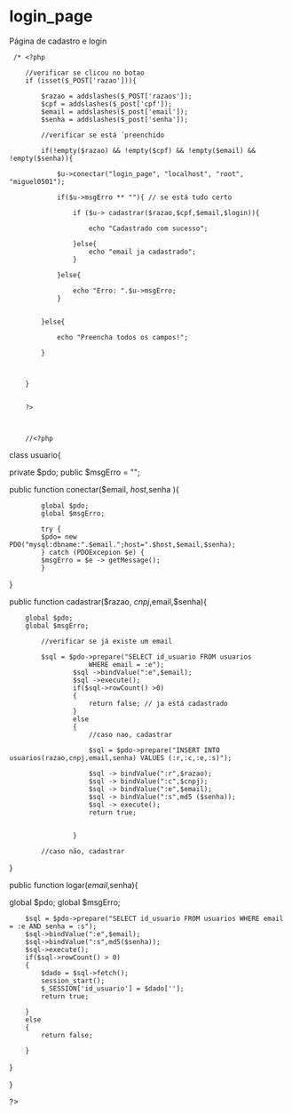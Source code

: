 # login_page
 Página de cadastro e login



     /* <?php

        //verificar se clicou no botao
        if (isset($_POST['razao'])){

            $razao = addslashes($_POST['razaos']);
            $cpf = addslashes($_post['cpf']);
            $email = addslashes($_post['email']);
            $senha = addslashes($_post['senha']);

            //verificar se está ´preenchido

            if(!empty($razao) && !empty($cpf) && !empty($email) && !empty($senha)){

                $u->conectar("login_page", "localhost", "root", "miguel0501");
                
                if($u->msgErro ** ""){ // se está tudo certo
                    
                    if ($u-> cadastrar($razao,$cpf,$email,$login)){

                        echo "Cadastrado com sucesso";

                    }else{
                        echo "email ja cadastrado";
                    }
                
                }else{
                    
                    echo "Erro: ".$u->msgErro;
                }

           
            }else{

                echo "Preencha todos os campos!";

            }



        }
    
        
        ?>



        //<?php

class usuario{

  private $pdo;
  public $msgErro = "";

  public function conectar($email, $host,$senha ){

            global $pdo;
            global $msgErro;

            try {
            $pdo= new PDO("mysql:dbname:".$email.";host=".$host,$email,$senha);
            } catch (PDOExcepion $e) {
            $msgErro = $e -> getMessage();
            }
            


  }

  public function cadastrar($razao, $cnpj,$email,$senha){

        global $pdo;
        global $msgErro;

            //verificar se já existe um email
            
            $sql = $pdo->prepare("SELECT id_usuario FROM usuarios
                        WHERE email = :e");
                    $sql ->bindValue(":e",$email);
                    $sql ->execute();
                    if($sql->rowCount() >0)
                    {
                        return false; // ja está cadastrado
                    }
                    else
                    {
                        //caso nao, cadastrar

                        $sql = $pdo->prepare("INSERT INTO usuarios(razao,cnpj,email,senha) VALUES (:r,:c,:e,:s)");
                        
                        $sql -> bindValue(":r",$razao);
                        $sql -> bindValue(":c",$cnpj);
                        $sql -> bindValue(":e",$email);
                        $sql -> bindValue(":s",md5 ($senha));
                        $sql -> execute();
                        return true;


                    }

            //caso não, cadastrar
  }


public function logar($email,$senha){

  global $pdo;
  global $msgErro;

        $sql = $pdo->prepare("SELECT id_usuario FROM usuarios WHERE email = :e AND senha = :s");
        $sql->bindValue(":e",$email);
        $sql->bindValue(":s",md5($senha));
        $sql->execute();
        if($sql->rowCount() > 0)
        {
            $dado = $sql->fetch();
            session_start();
            $_SESSION['id_usuario'] = $dado[''];
            return true;

        }
        else
        {
            return false;

        }

}

}

?>
